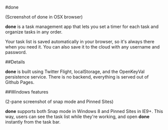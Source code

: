 #done

(Screenshot of done in OSX browser)

**done** is a task management app that lets you set a timer for each task and organize tasks in any order.

Your task list is saved automatically in your browser, so it's always there when you need it. You can also save it to the cloud with any username and password.

##Details

**done** is built using Twitter Flight, localStorage, and the OpenKeyVal persistence service. There is no backend, everything is served out of Github Pages.

##Windows features

(2-pane screenshot of snap mode and Pinned Sites)

**done** supports both Snap mode in Windows 8 and Pinned Sites in IE9+. This way, users can see the task list while they're working, and open **done** instantly from the task bar.